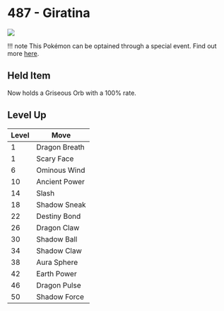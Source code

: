 # 487 - Giratina
![][487]

!!! note
    This Pokémon can be optained through a special event. Find out more [here](../../special_events/#giratina).

## Held Item
Now holds a Griseous Orb with a 100% rate.

## Level Up

Level | Move
---   | ---
  1   | Dragon Breath
  1   | Scary Face
  6   | Ominous Wind
 10   | Ancient Power
 14   | Slash
 18   | Shadow Sneak
 22   | Destiny Bond
 26   | Dragon Claw
 30   | Shadow Ball
 34   | Shadow Claw
 38   | Aura Sphere
 42   | Earth Power
 46   | Dragon Pulse
 50   | Shadow Force

[487]: ../img/pokemon/487.png
